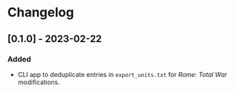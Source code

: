 # Changelog

## [0.1.0] - 2023-02-22

### Added

- CLI app to deduplicate entries in `export_units.txt` for _Rome: Total War_ modifications.
